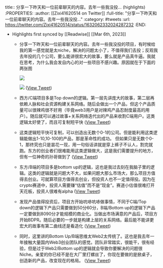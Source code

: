 title:: 分享一下昨天和一位前辈聊天的内容。去年一些我没投... (highlights)
:PROPERTIES:
:author: [[Zixi41620514 on Twitter]]
:full-title: "分享一下昨天和一位前辈聊天的内容。去年一些我没投..."
:category: #tweets
:url: https://twitter.com/Zixi41620514/status/1632062332024287232
:END:

- Highlights first synced by [[Readwise]] [[Mar 6th, 2023]]
	- 分享一下昨天和一位前辈聊天的内容。去年一些我没投的项目，有时候给我的第一感觉就是太niche，解决的问题太小了，不值得我们去投；反观我去年投的几个公司，要么能讲很宏大的故事，要么就是产品真牛逼。我就在思考，为什么我会发自内心的对一些项目不感兴趣。原因就在于下面的两张图 
	  
	  ![](https://pbs.twimg.com/media/FqY_IVlagAAg5QA.jpg) 
	  
	  ![](https://pbs.twimg.com/media/FqY_KGmaIAENkGG.jpg) ([View Tweet](https://twitter.com/Zixi41620514/status/1632062332024287232))
	- 西方/C端项目多是Top down的逻辑。第一层先讲庞大的故事，第二层再依赖人脉和社会资源构建关系网络。随后会做出一个产品，但这个产品质量可以很辣鸡很不好用（毕竟web3用户是对辣鸡产品忍耐度最高的用户）。随后就可以通过故事+关系网络迭代出的产品来收割C端用户。这类逻辑太好使了，而且可复制短平快 ([View Tweet](https://twitter.com/Zixi41620514/status/1632068946408148993))
	- 这类逻辑短平快可复制，可以创造出无数个0-1的公司。但是能利用这类逻辑能做出1-10,10-100的产品，那是革命性的成功。
	  但如果只是无数个0-1，那终究也只是昙花一现，用一句俗话讲就是穿上裤子不认人，割完就跑。东方的创业者们很难能用这类逻辑做大，这是我们需要提升的地方，但有一位神奇的孙哥做到了 ([View Tweet](https://twitter.com/Zixi41620514/status/1632070027078930439))
	- 东方/B端的项目多是bottom up的逻辑，这也是我过去刻在我脑子里的逻辑。这类的逻辑就是问题大不大，如果问题大那么市场大，那么项目方值得去创业。可就算项目方值得去创业，但投资人也不一定值得投。因为在crypto赛道中，投资人需要赚“估值”而不是“现金”。赛道小估值很难打开天花板，投资人很难有alpha ([View Tweet](https://twitter.com/Zixi41620514/status/1632070117701083136))
	- 发现产品值得投资后，项目方开始吭哧吭哧做事情，不同于C端/Top down的逻辑下产品只需要做到50分60分，B端/Bottom up的逻辑下产品一定要做到8090分才能规模的商业化。当做出市场满意的产品后，项目方开始BDPR。随后必要的一步就是构建上层的关系网络。最后能不能讲更宏大的故事有第二曲线还是看造化 ([View Tweet](https://twitter.com/Zixi41620514/status/1632070188249280512))
	- 同时，这里讲的Bottom Up/B端思维太Web2太传统了。这也是我去年一年接触大量国内Web3创业团队的感觉。团队非常踏实，很能干，很有经验，但是过于Web2/Bottom up的逻辑就会导致你要解决的问题很Niche。亲爱的你已经不是在大厂里打螺丝了，你现在要做的是掀桌子，创造新的产品，改变现在的格局。 ([View Tweet](https://twitter.com/Zixi41620514/status/1632070269383905281))